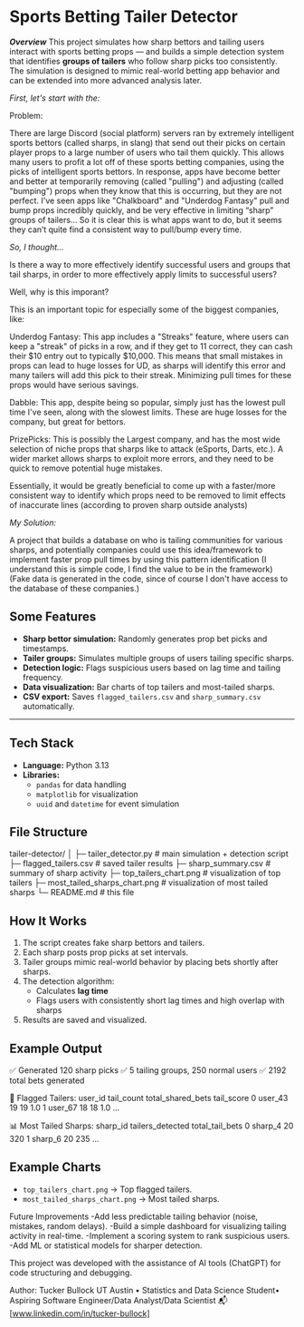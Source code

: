 # Sports Betting Tailer Detector

***Overview***
This project simulates how sharp bettors and tailing users interact with sports betting props — and builds a simple detection system that identifies **groups of tailers** who follow sharp picks too consistently.  
The simulation is designed to mimic real-world betting app behavior and can be extended into more advanced analysis later.

*First, let's start with the:*

Problem:

  There are large Discord (social platform) servers ran by extremely intelligent sports bettors (called sharps, in slang) that send out their picks on certain player props to a large number of users who tail them quickly. This allows many users to profit a lot off of these sports betting companies, using the picks of intelligent sports bettors. 
  In response, apps have become better and better at temporarily removing (called "pulling") and adjusting (called "bumping") props when they know that this is occurring, but they are not perfect. I've seen apps like "Chalkboard" and "Underdog Fantasy" pull and bump props incredibly quickly, and be very effective in limiting “sharp” groups of tailers...
So it is clear this is what apps want to do, but it seems they can’t quite find a consistent way to pull/bump every time.


*So, I thought...*

  Is there a way to more effectively identify successful users and groups that tail sharps, in order to more effectively apply limits to successful users?

Well, why is this imporant?

  This is an important topic for especially some of the biggest companies, like:

  Underdog Fantasy:
  This app includes a "Streaks" feature, where users can keep a "streak" of picks in a row, and if they get to 11 correct, they can cash their $10 entry out to typically $10,000. This means that small mistakes in props can lead to huge losses for UD, as sharps will identify this error and many tailers will add this pick to their streak. Minimizing pull times for these props would have serious savings.

  Dabble: 
  This app, despite being so popular, simply just has the lowest pull time I've seen, along with the slowest limits. These are huge losses for the company, but great for bettors.

  PrizePicks:
  This is possibly the Largest company, and has the most wide selection of niche props that sharps like to attack (eSports, Darts, etc.). A wider market allows sharps to exploit more errors, and they need to be quick to remove potential huge mistakes.

  Essentially, it would be greatly beneficial to come up with a faster/more consistent way to identify which props need to be removed to limit effects of inaccurate lines (according to proven sharp outside analysts)

*My Solution:*

  A project that builds a database on who is tailing communities for various sharps, and potentially companies could use this idea/framework to implement faster prop pull times by using this pattern identification (I understand this is simple code, I find the value to be in the framework) (Fake data is generated in the code, since of course I don't have access to the database of these companies.)
  

## Some Features
-  **Sharp bettor simulation:** Randomly generates prop bet picks and timestamps.  
-  **Tailer groups:** Simulates multiple groups of users tailing specific sharps.  
-  **Detection logic:** Flags suspicious users based on lag time and tailing frequency.  
-  **Data visualization:** Bar charts of top tailers and most-tailed sharps.  
-  **CSV export:** Saves `flagged_tailers.csv` and `sharp_summary.csv` automatically.

---

## Tech Stack
- **Language:** Python 3.13
- **Libraries:**  
  - `pandas` for data handling  
  - `matplotlib` for visualization  
  - `uuid` and `datetime` for event simulation


## File Structure
tailer-detector/
│
├─ tailer_detector.py # main simulation + detection script
├─ flagged_tailers.csv # saved tailer results
├─ sharp_summary.csv # summary of sharp activity
├─ top_tailers_chart.png # visualization of top tailers
├─ most_tailed_sharps_chart.png # visualization of most tailed sharps
└─ README.md # this file


## How It Works
1. The script creates fake sharp bettors and tailers.  
2. Each sharp posts prop picks at set intervals.  
3. Tailer groups mimic real-world behavior by placing bets shortly after sharps.  
4. The detection algorithm:  
   - Calculates **lag time**  
   - Flags users with consistently short lag times and high overlap with sharps  
5. Results are saved and visualized.


## Example Output
✅ Generated 120 sharp picks
✅ 5 tailing groups, 250 normal users
✅ 2192 total bets generated

🏁 Flagged Tailers:
user_id tail_count total_shared_bets tail_score
0 user_43 19 19 1.0
1 user_67 18 18 1.0
...

📊 Most Tailed Sharps:
sharp_id tailers_detected total_tail_bets
0 sharp_4 20 320
1 sharp_6 20 235
...


## Example Charts
- `top_tailers_chart.png` → Top flagged tailers.  
- `most_tailed_sharps_chart.png` → Most tailed sharps.


Future Improvements
-Add less predictable tailing behavior (noise, mistakes, random delays).
-Build a simple dashboard for visualizing tailing activity in real-time.
-Implement a scoring system to rank suspicious users.
-Add ML or statistical models for sharper detection.


This project was developed with the assistance of AI tools (ChatGPT) for code structuring and debugging.


Author:
Tucker Bullock
UT Austin • Statistics and Data Science Student• Aspiring Software Engineer/Data Analyst/Data Scientist
📬 [www.linkedin.com/in/tucker-bullock]
